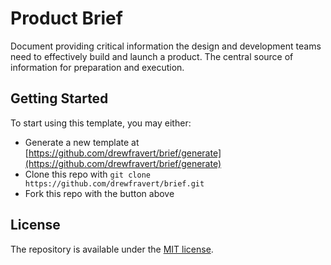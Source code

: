# Product Brief

Document providing critical information the design and development teams need to effectively build and launch a product. The central source of information for preparation and execution.

## Getting Started

To start using this template, you may either:

  * Generate a new template at [https://github.com/drewfravert/brief/generate](https://github.com/drewfravert/brief/generate)
  * Clone this repo with `git clone https://github.com/drewfravert/brief.git`
  * Fork this repo with the button above

## License

The repository is available under the [MIT license](LICENSE.md).
